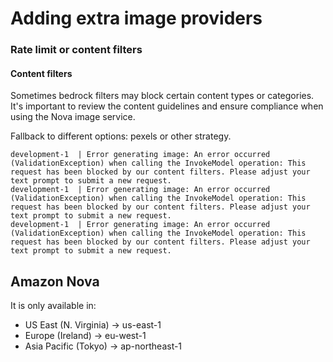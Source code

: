 # Adding extra image providers

### Rate limit or content filters

#### Content filters
Sometimes bedrock filters may block certain content types or categories. It's important to review the content guidelines and ensure compliance when using the Nova image service.

Fallback to different options: pexels or other strategy.

```
development-1  | Error generating image: An error occurred (ValidationException) when calling the InvokeModel operation: This request has been blocked by our content filters. Please adjust your text prompt to submit a new request.
development-1  | Error generating image: An error occurred (ValidationException) when calling the InvokeModel operation: This request has been blocked by our content filters. Please adjust your text prompt to submit a new request.
development-1  | Error generating image: An error occurred (ValidationException) when calling the InvokeModel operation: This request has been blocked by our content filters. Please adjust your text prompt to submit a new request.
```

## Amazon Nova

It is only available in:

- US East (N. Virginia) → us-east-1
- Europe (Ireland) → eu-west-1
- Asia Pacific (Tokyo) → ap-northeast-1

